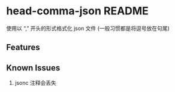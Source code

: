 # head-comma-json README

使用以 “,” 开头的形式格式化 json 文件 (一般习惯都是将逗号放在句尾)

## Features

## Known Issues

1. jsonc 注释会丢失
